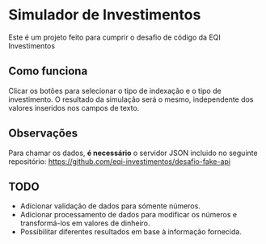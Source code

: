 # Simulador de Investimentos

Este é um projeto feito para cumprir o desafio de código da EQI Investimentos

## Como funciona

Clicar os botões para selecionar o tipo de indexação e o tipo de investimento. O resultado da simulação será o mesmo, independente dos valores inseridos nos campos de texto.

## Observações

Para chamar os dados, **é necessário** o servidor JSON incluido no seguinte repositório: https://github.com/eqi-investimentos/desafio-fake-api

## TODO

- Adicionar validação de dados para sómente números.
- Adicionar processamento de dados para modificar os números e transformá-los em valores de dinheiro.
- Possibilitar diferentes resultados em base à informação fornecida. 